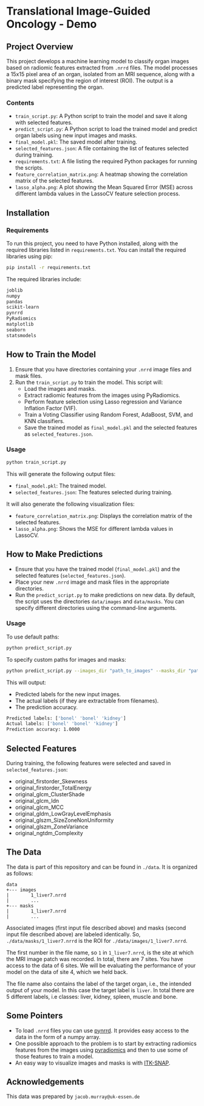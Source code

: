 # Translational Image-Guided Oncology - Demo

## Project Overview

This project develops a machine learning model to classify organ images based on radiomic features extracted from `.nrrd` files. The model processes a 15x15 pixel area of an organ, isolated from an MRI sequence, along with a binary mask specifying the region of interest (ROI). The output is a predicted label representing the organ.

### Contents
- `train_script.py`: A Python script to train the model and save it along with selected features.
- `predict_script.py`: A Python script to load the trained model and predict organ labels using new input images and masks.
- `final_model.pkl`: The saved model after training.
- `selected_features.json`: A file containing the list of features selected during training.
- `requirements.txt`: A file listing the required Python packages for running the scripts.
- `feature_correlation_matrix.png`: A heatmap showing the correlation matrix of the selected features.
- `lasso_alpha.png`: A plot showing the Mean Squared Error (MSE) across different lambda values in the LassoCV feature selection process.

## Installation

### Requirements
To run this project, you need to have Python installed, along with the required libraries listed in `requirements.txt`. You can install the required libraries using pip:

```bash
pip install -r requirements.txt
```
The required libraries include:

```bash
joblib
numpy
pandas
scikit-learn
pynrrd
PyRadiomics
matplotlib
seaborn
statsmodels
```

## How to Train the Model

1. Ensure that you have directories containing your `.nrrd` image files and mask files.
2. Run the `train_script.py` to train the model. This script will:
   - Load the images and masks.
   - Extract radiomic features from the images using PyRadiomics.
   - Perform feature selection using Lasso regression and Variance Inflation Factor (VIF).
   - Train a Voting Classifier using Random Forest, AdaBoost, SVM, and KNN classifiers.
   - Save the trained model as `final_model.pkl` and the selected features as `selected_features.json`.

### Usage

```bash
python train_script.py
```

This will generate the following output files:

- `final_model.pkl`: The trained model.
- `selected_features.json`: The features selected during training.

It will also generate the following visualization files:

- `feature_correlation_matrix.png`: Displays the correlation matrix of the selected features.
- `lasso_alpha.png`: Shows the MSE for different lambda values in LassoCV.

## How to Make Predictions

- Ensure that you have the trained model (`final_model.pkl`) and the selected features (`selected_features.json`).
- Place your new `.nrrd` image and mask files in the appropriate directories.
- Run the `predict_script.py` to make predictions on new data. By default, the script uses the directories `data/images` and `data/masks`. You can specify different directories using the command-line arguments.

### Usage

To use default paths:

```bash
python predict_script.py
```
To specify custom paths for images and masks:
```bash
python predict_script.py --images_dir "path_to_images" --masks_dir "path_to_masks"
```
This will output:

- Predicted labels for the new input images.
- The actual labels (if they are extractable from filenames).
- The prediction accuracy.
```bash
Predicted labels: ['bonel' 'bonel' 'kidney']
Actual labels: ['bonel' 'bonel' 'kidney']
Prediction accuracy: 1.0000
```

## Selected Features

During training, the following features were selected and saved in `selected_features.json`:

- original_firstorder_Skewness
- original_firstorder_TotalEnergy
- original_glcm_ClusterShade
- original_glcm_Idn
- original_glcm_MCC
- original_gldm_LowGrayLevelEmphasis
- original_glszm_SizeZoneNonUniformity
- original_glszm_ZoneVariance
- original_ngtdm_Complexity

## The Data

The data is part of this repository and can be found in `./data`. It is organized as follows:

```
data
+--- images
|        1_liver7.nrrd
|        ...
+--- masks
|        1_liver7.nrrd
|        ...
```

Associated images (first input file described above) and masks (second input file described above) are labeled identically. So, `./data/masks/1_liver7.nrrd` is the ROI for `./data/images/1_liver7.nrrd`. 

The first number in the file name,  so `1` in `1_liver7.nrrd`, is the site at which the MRI image patch was recorded. In total, there are 7 sites. You have access to the data of 6 sites. We will be evaluating the performance of your model on the data of site 4, which we held back.

The file name also contains the label of the target organ, i.e., the intended output of your model. In this case the target label is `liver`. In total there are 5 different labels, i.e classes: liver, kidney, spleen, muscle and bone.


## Some Pointers

- To load `.nrrd` files you can use [pynrrd](https://pypi.org/project/pynrrd/). It provides easy access to the data in the form of a numpy array. 
- One possible approach to the problem is to start by extracting radiomics features from the images using [pyradiomics](https://pyradiomics.readthedocs.io/en/latest/) and then to use some of those features to train a model.
- An easy way to visualize images and masks is with [ITK-SNAP](http://www.itksnap.org/pmwiki/pmwiki.php).

## Acknowledgements
This data was prepared by `jacob.murray@uk-essen.de`

